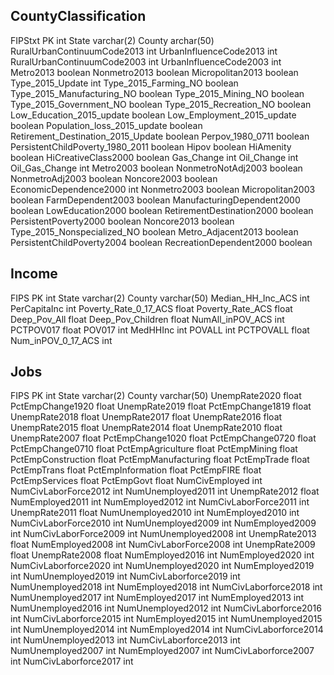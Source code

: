 CountyClassification
-
FIPStxt PK int
State varchar(2)
County archar(50)
RuralUrbanContinuumCode2013 int
UrbanInfluenceCode2013 int
RuralUrbanContinuumCode2003 int
UrbanInfluenceCode2003 int
Metro2013 boolean
Nonmetro2013 boolean
Micropolitan2013 boolean
Type_2015_Update int
Type_2015_Farming_NO boolean
Type_2015_Manufacturing_NO boolean
Type_2015_Mining_NO boolean
Type_2015_Government_NO boolean
Type_2015_Recreation_NO boolean
Low_Education_2015_update boolean
Low_Employment_2015_update boolean
Population_loss_2015_update boolean
Retirement_Destination_2015_Update boolean
Perpov_1980_0711 boolean
PersistentChildPoverty_1980_2011 boolean
Hipov boolean
HiAmenity boolean
HiCreativeClass2000 boolean
Gas_Change int
Oil_Change int
Oil_Gas_Change int
Metro2003 boolean
NonmetroNotAdj2003 boolean
NonmetroAdj2003 boolean
Noncore2003 boolean
EconomicDependence2000 int
Nonmetro2003 boolean
Micropolitan2003 boolean
FarmDependent2003 boolean
ManufacturingDependent2000 boolean
LowEducation2000 boolean
RetirementDestination2000 boolean
PersistentPoverty2000 boolean
Noncore2013 boolean
Type_2015_Nonspecialized_NO boolean
Metro_Adjacent2013 boolean
PersistentChildPoverty2004 boolean
RecreationDependent2000 boolean

Income
-
FIPS  PK int
State varchar(2)
County varchar(50)
Median_HH_Inc_ACS    int
PerCapitaInc    int
Poverty_Rate_0_17_ACS   float
Poverty_Rate_ACS float
Deep_Pov_All float
Deep_Pov_Children float
NumAll_inPOV_ACS int
PCTPOV017 float
POV017 int
MedHHInc int
POVALL int
PCTPOVALL float
Num_inPOV_0_17_ACS int

Jobs
-
FIPS  PK int
State varchar(2)
County varchar(50)
UnempRate2020 float
PctEmpChange1920 float
UnempRate2019 float
PctEmpChange1819 float
UnempRate2018 float
UnempRate2017 float
UnempRate2016 float
UnempRate2015 float
UnempRate2014 float
UnempRate2010 float
UnempRate2007 float
PctEmpChange1020 float
PctEmpChange0720 float
PctEmpChange0710 float
PctEmpAgriculture float
PctEmpMining float
PctEmpConstruction float
PctEmpManufacturing float
PctEmpTrade float
PctEmpTrans float
PctEmpInformation float
PctEmpFIRE float
PctEmpServices float
PctEmpGovt float
NumCivEmployed int
NumCivLaborForce2012 int
NumUnemployed2011 int
UnempRate2012 float
NumEmployed2011 int
NumEmployed2012 int
NumCivLaborForce2011 int
UnempRate2011 float
NumUnemployed2010 int
NumEmployed2010 int
NumCivLaborForce2010 int
NumUnemployed2009 int
NumEmployed2009 int
NumCivLaborForce2009 int
NumUnemployed2008 int
UnempRate2013 float
NumEmployed2008 int
NumCivLaborForce2008 int
UnempRate2009 float
UnempRate2008 float
NumEmployed2016 int
NumEmployed2020 int
NumCivLaborforce2020 int
NumUnemployed2020 int
NumEmployed2019 int
NumUnemployed2019 int
NumCivLaborforce2019 int
NumUnemployed2018 int
NumEmployed2018 int
NumCivLaborforce2018 int
NumUnemployed2017 int
NumEmployed2017 int
NumEmployed2013 int
NumUnemployed2016 int
NumUnemployed2012 int
NumCivLaborforce2016 int
NumCivLaborforce2015 int
NumEmployed2015 int
NumUnemployed2015 int
NumUnemployed2014 int
NumEmployed2014 int
NumCivLaborforce2014 int
NumUnemployed2013 int
NumCivLaborforce2013 int
NumUnemployed2007 int
NumEmployed2007 int
NumCivLaborforce2007 int
NumCivLaborforce2017 int
